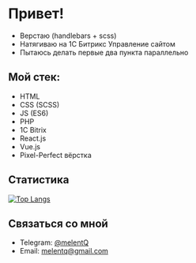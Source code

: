 # Привет!

* Верстаю (handlebars + scss)
* Натягиваю на 1С Битрикс Управление сайтом
* Пытаюсь делать первые два пункта параллельно

## Мой стек:

* HTML
* CSS (SCSS)
* JS (ES6)
* PHP
* 1С Bitrix
* React.js
* Vue.js
* Pixel-Perfect вёрстка

## Статистика

[![Top Langs](https://github-readme-stats.vercel.app/api/top-langs/?username=melentq)](https://github.com/anuraghazra/github-readme-stats)

## Связаться со мной

* Telegram: [@melentQ](https://t.me/melentq)
* Email: [melentq@gmail.com](mailto:melentq@gmail.com)
